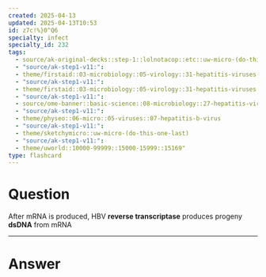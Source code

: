 ```yaml
---
created: 2025-04-13
updated: 2025-04-13T10:53
id: z7c!%}0^Q6
specialty: infect
specialty_id: 232
tags:
  - source/ak-original-decks::step-1::lolnotacop::etc::uw-micro-(do-this-one-last)
  - "source/ak-step1-v11:": 
  - theme/firstaid::03-microbiology::05-virology::31-hepatitis-viruses
  - "source/ak-step1-v11:": 
  - theme/firstaid::03-microbiology::05-virology::31-hepatitis-viruses::hepatitis-b
  - "source/ak-step1-v11:": 
  - source/ome-banner::basic-science::08-microbiology::27-hepatitis-viruses
  - "source/ak-step1-v11:": 
  - theme/physeo::06-micro::05-viruses::07-hepatitis-b-virus
  - "source/ak-step1-v11:": 
  - theme/sketchymicro::uw-micro-(do-this-one-last)
  - "source/ak-step1-v11:": 
  - theme/uworld::10000-99999::15000-15999::15169"
type: flashcard
---
```


# Question
After mRNA is produced, HBV **reverse transcriptase** produces progeny **dsDNA** from mRNA

---

# Answer
